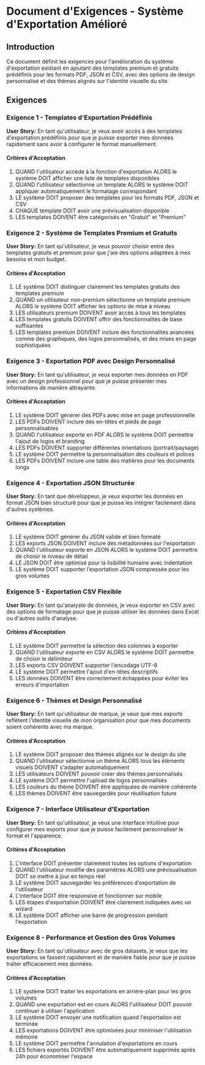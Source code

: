 # Document d'Exigences - Système d'Exportation Amélioré

## Introduction

Ce document définit les exigences pour l'amélioration du système d'exportation existant en ajoutant des templates premium et gratuits prédéfinis pour les formats PDF, JSON et CSV, avec des options de design personnalisé et des thèmes alignés sur l'identité visuelle du site.

## Exigences

### Exigence 1 - Templates d'Exportation Prédéfinis

**User Story:** En tant qu'utilisateur, je veux avoir accès à des templates d'exportation prédéfinis pour que je puisse exporter mes données rapidement sans avoir à configurer le format manuellement.

#### Critères d'Acceptation

1. QUAND l'utilisateur accède à la fonction d'exportation ALORS le système DOIT afficher une liste de templates disponibles
2. QUAND l'utilisateur sélectionne un template ALORS le système DOIT appliquer automatiquement le formatage correspondant
3. LE système DOIT proposer des templates pour les formats PDF, JSON et CSV
4. CHAQUE template DOIT avoir une prévisualisation disponible
5. LES templates DOIVENT être catégorisés en "Gratuit" et "Premium"

### Exigence 2 - Système de Templates Premium et Gratuits

**User Story:** En tant qu'utilisateur, je veux pouvoir choisir entre des templates gratuits et premium pour que j'aie des options adaptées à mes besoins et mon budget.

#### Critères d'Acceptation

1. LE système DOIT distinguer clairement les templates gratuits des templates premium
2. QUAND un utilisateur non-premium sélectionne un template premium ALORS le système DOIT afficher les options de mise à niveau
3. LES utilisateurs premium DOIVENT avoir accès à tous les templates
4. LES templates gratuits DOIVENT offrir des fonctionnalités de base suffisantes
5. LES templates premium DOIVENT inclure des fonctionnalités avancées comme des graphiques, des logos personnalisés, et des mises en page sophistiquées

### Exigence 3 - Exportation PDF avec Design Personnalisé

**User Story:** En tant qu'utilisateur, je veux exporter mes données en PDF avec un design professionnel pour que je puisse présenter mes informations de manière attrayante.

#### Critères d'Acceptation

1. LE système DOIT générer des PDFs avec mise en page professionnelle
2. LES PDFs DOIVENT inclure des en-têtes et pieds de page personnalisables
3. QUAND l'utilisateur exporte en PDF ALORS le système DOIT permettre l'ajout de logos et branding
4. LES PDFs DOIVENT supporter différentes orientations (portrait/paysage)
5. LE système DOIT permettre la personnalisation des couleurs et polices
6. LES PDFs DOIVENT inclure une table des matières pour les documents longs

### Exigence 4 - Exportation JSON Structurée

**User Story:** En tant que développeur, je veux exporter les données en format JSON bien structuré pour que je puisse les intégrer facilement dans d'autres systèmes.

#### Critères d'Acceptation

1. LE système DOIT générer du JSON valide et bien formaté
2. LES exports JSON DOIVENT inclure des métadonnées sur l'exportation
3. QUAND l'utilisateur exporte en JSON ALORS le système DOIT permettre de choisir le niveau de détail
4. LE JSON DOIT être optimisé pour la lisibilité humaine avec indentation
5. LE système DOIT supporter l'exportation JSON compressée pour les gros volumes

### Exigence 5 - Exportation CSV Flexible

**User Story:** En tant qu'analyste de données, je veux exporter en CSV avec des options de formatage pour que je puisse utiliser les données dans Excel ou d'autres outils d'analyse.

#### Critères d'Acceptation

1. LE système DOIT permettre la sélection des colonnes à exporter
2. QUAND l'utilisateur exporte en CSV ALORS le système DOIT permettre de choisir le délimiteur
3. LES exports CSV DOIVENT supporter l'encodage UTF-8
4. LE système DOIT permettre l'ajout d'en-têtes descriptifs
5. LES données DOIVENT être correctement échappées pour éviter les erreurs d'importation

### Exigence 6 - Thèmes et Design Personnalisé

**User Story:** En tant qu'utilisateur de marque, je veux que mes exports reflètent l'identité visuelle de mon organisation pour que mes documents soient cohérents avec ma marque.

#### Critères d'Acceptation

1. LE système DOIT proposer des thèmes alignés sur le design du site
2. QUAND l'utilisateur sélectionne un thème ALORS tous les éléments visuels DOIVENT s'adapter automatiquement
3. LES utilisateurs DOIVENT pouvoir créer des thèmes personnalisés
4. LE système DOIT permettre l'upload de logos personnalisés
5. LES couleurs du thème DOIVENT être appliquées de manière cohérente
6. LES thèmes DOIVENT être sauvegardés pour réutilisation future

### Exigence 7 - Interface Utilisateur d'Exportation

**User Story:** En tant qu'utilisateur, je veux une interface intuitive pour configurer mes exports pour que je puisse facilement personnaliser le format et l'apparence.

#### Critères d'Acceptation

1. L'interface DOIT présenter clairement toutes les options d'exportation
2. QUAND l'utilisateur modifie des paramètres ALORS une prévisualisation DOIT se mettre à jour en temps réel
3. LE système DOIT sauvegarder les préférences d'exportation de l'utilisateur
4. L'interface DOIT être responsive et fonctionner sur mobile
5. LES étapes d'exportation DOIVENT être clairement indiquées avec un wizard
6. LE système DOIT afficher une barre de progression pendant l'exportation

### Exigence 8 - Performance et Gestion des Gros Volumes

**User Story:** En tant qu'utilisateur avec de gros datasets, je veux que les exportations se fassent rapidement et de manière fiable pour que je puisse traiter efficacement mes données.

#### Critères d'Acceptation

1. LE système DOIT traiter les exportations en arrière-plan pour les gros volumes
2. QUAND une exportation est en cours ALORS l'utilisateur DOIT pouvoir continuer à utiliser l'application
3. LE système DOIT envoyer une notification quand l'exportation est terminée
4. LES exportations DOIVENT être optimisées pour minimiser l'utilisation mémoire
5. LE système DOIT permettre l'annulation d'exportations en cours
6. LES fichiers exportés DOIVENT être automatiquement supprimés après 24h pour économiser l'espace